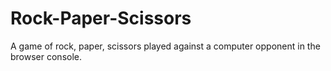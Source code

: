 # Rock-Paper-Scissors
A game of rock, paper, scissors played against a computer opponent in the browser console.
